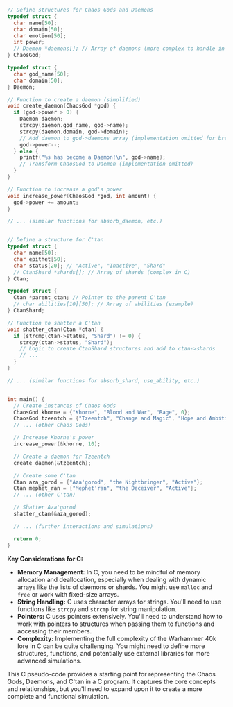 ```c
// Define structures for Chaos Gods and Daemons
typedef struct {
  char name[50];
  char domain[50];
  char emotion[50];
  int power;
  // Daemon *daemons[]; // Array of daemons (more complex to handle in C)
} ChaosGod;

typedef struct {
  char god_name[50];
  char domain[50];
} Daemon;

// Function to create a daemon (simplified)
void create_daemon(ChaosGod *god) {
  if (god->power > 0) {
    Daemon daemon; 
    strcpy(daemon.god_name, god->name);
    strcpy(daemon.domain, god->domain);
    // Add daemon to god->daemons array (implementation omitted for brevity)
    god->power--;
  } else {
    printf("%s has become a Daemon!\n", god->name);
    // Transform ChaosGod to Daemon (implementation omitted)
  }
}

// Function to increase a god's power
void increase_power(ChaosGod *god, int amount) {
  god->power += amount;
}

// ... (similar functions for absorb_daemon, etc.)


// Define a structure for C'tan
typedef struct {
  char name[50];
  char epithet[50];
  char status[20]; // "Active", "Inactive", "Shard"
  // CtanShard *shards[]; // Array of shards (complex in C)
} Ctan;

typedef struct {
  Ctan *parent_ctan; // Pointer to the parent C'tan
  // char abilities[10][50]; // Array of abilities (example)
} CtanShard;

// Function to shatter a C'tan
void shatter_ctan(Ctan *ctan) {
  if (strcmp(ctan->status, "Shard") != 0) {
    strcpy(ctan->status, "Shard");
    // Logic to create CtanShard structures and add to ctan->shards
    // ...
  }
}

// ... (similar functions for absorb_shard, use_ability, etc.)


int main() {
  // Create instances of Chaos Gods
  ChaosGod khorne = {"Khorne", "Blood and War", "Rage", 0}; 
  ChaosGod tzeentch = {"Tzeentch", "Change and Magic", "Hope and Ambition", 0};
  // ... (other Chaos Gods)

  // Increase Khorne's power
  increase_power(&khorne, 10);

  // Create a daemon for Tzeentch
  create_daemon(&tzeentch);

  // Create some C'tan
  Ctan aza_gorod = {"Aza'gorod", "the Nightbringer", "Active"};
  Ctan mephet_ran = {"Mephet'ran", "the Deceiver", "Active"};
  // ... (other C'tan)

  // Shatter Aza'gorod
  shatter_ctan(&aza_gorod); 

  // ... (further interactions and simulations)

  return 0;
}
```

**Key Considerations for C:**

- **Memory Management:** In C, you need to be mindful of memory allocation and deallocation, especially when dealing with dynamic arrays like the lists of daemons or shards. You might use `malloc` and `free` or work with fixed-size arrays.
- **String Handling:** C uses character arrays for strings. You'll need to use functions like `strcpy` and `strcmp` for string manipulation.
- **Pointers:** C uses pointers extensively. You'll need to understand how to work with pointers to structures when passing them to functions and accessing their members.
- **Complexity:** Implementing the full complexity of the Warhammer 40k lore in C can be quite challenging. You might need to define more structures, functions, and potentially use external libraries for more advanced simulations.

This C pseudo-code provides a starting point for representing the Chaos Gods, Daemons, and C'tan in a C program. It captures the core concepts and relationships, but you'll need to expand upon it to create a more complete and functional simulation.
